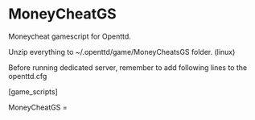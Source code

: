 # MoneyCheatGS
Moneycheat gamescript for Openttd.

Unzip everything to ~/.openttd/game/MoneyCheatsGS folder. (linux)

Before running dedicated server, remember to add following lines to the openttd.cfg

[game_scripts]

MoneyCheatGS = 
